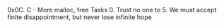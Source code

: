 0x0C. C - More malloc, free
Tasks
0. Trust no one
to
5. We must accept finite disappointment, but never lose infinite hope
